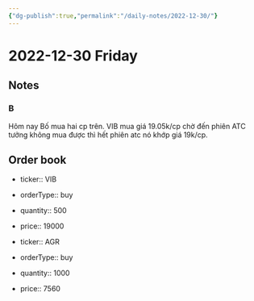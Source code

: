 ```yaml
---
{"dg-publish":true,"permalink":"/daily-notes/2022-12-30/"}
---
```


# 2022-12-30 Friday

## Notes

### B

Hôm nay Bố mua hai cp trên.
VIB mua giá 19.05k/cp chờ đến phiên ATC tưởng không mua được thì hết phiên atc nó khớp giá 19k/cp.

## Order book

- ticker:: VIB
- orderType:: buy
- quantity:: 500
- price:: 19000

- ticker:: AGR
- orderType:: buy
- quantity:: 1000
- price:: 7560

